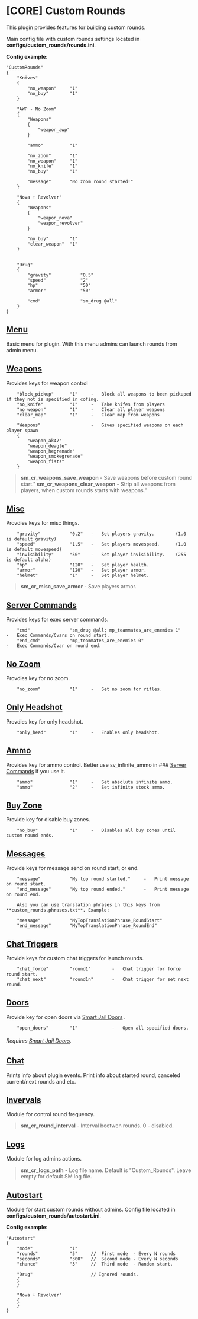 # [CORE] Custom Rounds

This plugin provides features for building custom rounds.

Main config file with custom rounds settings located in **configs/custom_rounds/rounds.ini**.

**Config example**:
```
"CustomRounds"
{
	"Knives"
	{
		"no_weapon"		"1"
		"no_buy"		"1"
	}
	
	"AWP - No Zoom"
	{
		"Weapons"
		{
			"weapon_awp"
		}
		
		"ammo"			"1"

		"no_zoom"		"1"
		"no_weapon"		"1"
		"no_knife"		"1"
		"no_buy"		"1"

		"message"		"No zoom round started!"
	}
	
	"Nova + Revolver"
	{
		"Weapons"
		{
			"weapon_nova"
			"weapon_revolver"
		}

		"no_buy"		"1"
		"clear_weapon"	"1"
	}
	
	
	"Drug"
	{
		"gravity"			"0.5"
		"speed"				"2"
		"hp"				"50"
		"armor"				"50"

		"cmd"				"sm_drug @all"
	}
}
```



## [Menu](https://github.com/SomethingFromSomewhere/Custom-Rounds/blob/master/scripting/CR_Menu.sp)

Basic menu for plugin. With this menu admins can launch rounds from admin menu.

## [Weapons](https://github.com/SomethingFromSomewhere/Custom-Rounds/blob/master/scripting/CR_Weapons.sp)

Provides keys for weapon control

```
	"block_pickup"		"1"		- 	Block all weapons to been pickuped if they not is specified in cofing.
	"no_knife"			"1"		-	Take knifes from players
	"no_weapon"			"1"		-	Clear all player weapons
	"clear_map"			"1"		-	Clear map from weapons
	
	"Weapons"					-	Gives specified weapons on each player spawn
	{
		"weapon_ak47"
		"weapon_deagle"
		"weapon_hegrenade"
		"weapon_smokegrenade"
		"weapon_fists"
	}
```

>**sm_cr_weapons_save_weapon** - Save weapons before custom round start."
>**sm_cr_weapons_clear_weapon** - Strip all weapons from players, when custom rounds starts with weapons."


## [Misc](https://github.com/SomethingFromSomewhere/Custom-Rounds/blob/master/scripting/CR_Misc.sp)

Provdies keys for misc things.

```
	"gravity"			"0.2"	-	Set players gravity.		(1.0 is default gravity)
	"speed"				"1.5"	-	Set players movespeed.		(1.0 is default movespeed)
	"invisibility"		"50"	-	Set player invisibility.	(255 is default alpha)
	"hp"				"120"	-	Set player health.
	"armor"				"120"	-	Set player armor.
	"helmet"			"1"		-	Set player helmet.
```

>**sm_cr_misc_save_armor** - Save players armor.


## [Server Commands](https://github.com/SomethingFromSomewhere/Custom-Rounds/blob/master/scripting/CR_Server_Commands.sp)

Provides keys for exec server commands.

```
	"cmd"				"sm_drug @all; mp_teammates_are_enemies 1"		-	Exec Commands/Cvars on round start.
	"end_cmd"			"mp_teammates_are_enemies 0"					-	Exec Commands/Cvar on round end.
```


## [No Zoom](https://github.com/SomethingFromSomewhere/Custom-Rounds/blob/master/scripting/CR_Ammo.sp)

Provdies key for no zoom.

```
	"no_zoom"			"1"		-	Set no zoom for rifles.
```

## [Only Headshot](https://github.com/theelsaud/CR-Only-HeadShot)

Provdies key for only headshot.

```
	"only_head"			"1"		-	Enables only headshot.
```

## [Ammo](https://github.com/SomethingFromSomewhere/Custom-Rounds/blob/master/scripting/CR_Ammo.sp)

Provides key for ammo control. Better use sv_infinite_ammo in ### [Server Commands](https://github.com/SomethingFromSomewhere/Custom-Rounds/blob/master/scripting/CR_Server_Commands.sp) if you use it. 

```
	"ammo"				"1"		-	Set absolute infinite ammo.
	"ammo"				"2"		-	Set infinite stock ammo.
```


## [Buy Zone](https://github.com/SomethingFromSomewhere/Custom-Rounds/blob/master/scripting/CR_Buy_Zone.sp)

Provide key for disable buy zones.

```
	"no_buy"			"1"		-	Disables all buy zones until custom round ends.
```


## [Messages](https://github.com/SomethingFromSomewhere/Custom-Rounds/blob/master/scripting/CR_Messages.sp)

Provide keys for message send on round start, or end.

```
	"message"			"My top round started."		-	Print message on round start.
	"end_message"		"My top round ended."		-	Print message on round end.
	
	Also you can use translation phrases in this keys from **custom_rounds.phrases.txt**. Example:
	
	"message"			"MyTopTranslationPhrase_RoundStart"
	"end_message"		"MyTopTranslationPhrase_RoundEnd"
```


## [Chat Triggers](https://github.com/SomethingFromSomewhere/Custom-Rounds/blob/master/scripting/CR_Chat_Triggers.sp)

Provide keys for custom chat triggers for launch rounds.

```
	"chat_force"		"round1"		-	Chat trigger for force round start.
	"chat_next"			"round1n"		-	Chat trigger for set next round.
```


## [Doors](https://github.com/SomethingFromSomewhere/Custom-Rounds/blob/master/scripting/CR_Doors.sp)

Provide key for open doors via [Smart Jail Doors](https://github.com/Kailo97/smartjaildoors) .

```
	"open_doors"		"1"				-	Open all specified doors.
```

###### Requires [Smart Jail Doors](https://github.com/Kailo97/smartjaildoors).


## [Chat](https://github.com/SomethingFromSomewhere/Custom-Rounds/blob/master/scripting/CR_Chat.sp)

Prints info about plugin events. Print info about started round, canceled current/next rounds and etc.


## [Invervals](https://github.com/SomethingFromSomewhere/Custom-Rounds/blob/master/scripting/CR_Intervals.sp)

Module for control round frequency.

>**sm_cr_round_interval** - Interval beetwen rounds. 0 - disabled.


## [Logs](https://github.com/SomethingFromSomewhere/Custom-Rounds/blob/master/scripting/CR_Logs.sp)

Module for log admins actions.

>**sm_cr_logs_path** - Log file name. Default is "Custom_Rounds". Leave empty for default SM log file.


## [Autostart](https://github.com/SomethingFromSomewhere/Custom-Rounds/blob/master/scripting/CR_Autostart.sp)

Module for start custom rounds without admins.
Config file located in **configs/custom_rounds/autostart.ini**.

**Config example**:
```
"Autostart"
{
	"mode"				"1"
	"rounds"			"5"		//	First mode 	- Every N rounds
	"seconds"			"300"	//	Second mode - Every N seconds
	"chance"			"3"		//	Third mode	- Random start.
	
	"Drug"						// Ignored rounds.
	{
	}

	"Nova + Revolver"
	{
	}
}
```


